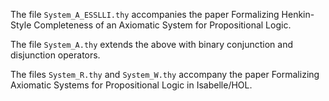 The file `System_A_ESSLLI.thy` accompanies the paper Formalizing Henkin-Style Completeness of an Axiomatic System for Propositional Logic.

The file `System_A.thy` extends the above with binary conjunction and disjunction operators.

The files `System_R.thy` and `System_W.thy` accompany the paper Formalizing Axiomatic Systems for Propositional Logic in Isabelle/HOL.
